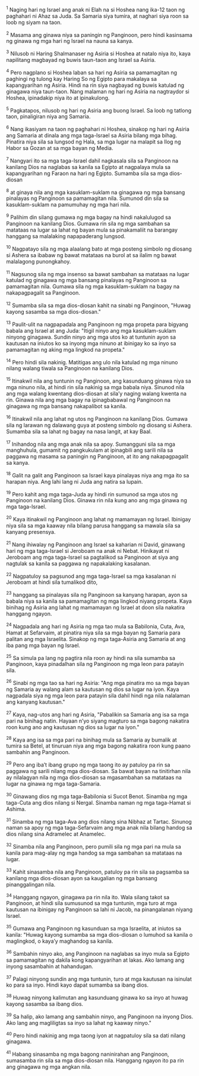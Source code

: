 <sup>1</sup>
Naging hari ng Israel ang anak ni Elah na si Hoshea nang ika-12 taon ng paghahari ni Ahaz sa Juda. Sa Samaria siya tumira, at naghari siya roon sa loob ng siyam na taon. 

<sup>2</sup>
Masama ang ginawa niya sa paningin ng Panginoon, pero hindi kasinsama ng ginawa ng mga hari ng Israel na nauna sa kanya. 

<sup>3</sup>
Nilusob ni Haring Shalmanaser ng Asiria si Hoshea at natalo niya ito, kaya napilitang magbayad ng buwis taun-taon ang Israel sa Asiria. 

<sup>4</sup>
Pero nagplano si Hoshea laban sa hari ng Asiria sa pamamagitan ng paghingi ng tulong kay Haring So ng Egipto para makalaya sa kapangyarihan ng Asiria. Hindi na rin siya nagbayad ng buwis katulad ng ginagawa niya taun-taon. Nang malaman ng hari ng Asiria na nagtraydor si Hoshea, ipinadakip niya ito at ipinakulong. 

<sup>5</sup>
Pagkatapos, nilusob ng hari ng Asiria ang buong Israel. Sa loob ng tatlong taon, pinaligiran niya ang Samaria. 

<sup>6</sup>
Nang ikasiyam na taon ng paghahari ni Hoshea, sinakop ng hari ng Asiria ang Samaria at dinala ang mga taga-Israel sa Asiria bilang mga bihag. Pinatira niya sila sa lungsod ng Hala, sa mga lugar na malapit sa Ilog ng Habor sa Gozan at sa mga bayan ng Media. 

<sup>7</sup>
Nangyari ito sa mga taga-Israel dahil nagkasala sila sa Panginoon na kanilang Dios na naglabas sa kanila sa Egipto at nagpalaya mula sa kapangyarihan ng Faraon na hari ng Egipto. Sumamba sila sa mga dios-diosan 

<sup>8</sup>
at ginaya nila ang mga kasuklam-suklam na ginagawa ng mga bansang pinalayas ng Panginoon sa pamamagitan nila. Sumunod din sila sa kasuklam-suklam na pamumuhay ng mga hari nila. 

<sup>9</sup>
Palihim din silang gumawa ng mga bagay na hindi nakalulugod sa Panginoon na kanilang Dios. Gumawa rin sila ng mga sambahan sa matataas na lugar sa lahat ng bayan mula sa pinakamaliit na barangay hanggang sa malalaking napapaderang lungsod. 

<sup>10</sup>
Nagpatayo sila ng mga alaalang bato at mga posteng simbolo ng diosang si Ashera sa ibabaw ng bawat matataas na burol at sa ilalim ng bawat malalagong punongkahoy. 

<sup>11</sup>
Nagsunog sila ng mga insenso sa bawat sambahan sa matataas na lugar katulad ng ginagawa ng mga bansang pinalayas ng Panginoon sa pamamagitan nila. Gumawa sila ng mga kasuklam-suklam na bagay na nakapagpagalit sa Panginoon. 

<sup>12</sup>
Sumamba sila sa mga dios-diosan kahit na sinabi ng Panginoon, "Huwag kayong sasamba sa mga dios-diosan." 

<sup>13</sup>
Paulit-ulit na nagpapadala ang Panginoon ng mga propeta para bigyang babala ang Israel at ang Juda: "Itigil ninyo ang mga kasuklam-suklam ninyong ginagawa. Sundin ninyo ang mga utos ko at tuntunin ayon sa kautusan na iniutos ko sa inyong mga ninuno at ibinigay ko sa inyo sa pamamagitan ng aking mga lingkod na propeta." 

<sup>14</sup>
Pero hindi sila nakinig. Matitigas ang ulo nila katulad ng mga ninuno nilang walang tiwala sa Panginoon na kanilang Dios. 

<sup>15</sup>
Itinakwil nila ang tuntunin ng Panginoon, ang kasunduang ginawa niya sa mga ninuno nila, at hindi rin sila nakinig sa mga babala niya. Sinunod nila ang mga walang kwentang dios-diosan at silaʼy naging walang kwenta na rin. Ginawa nila ang mga bagay na ipinagbabawal ng Panginoon na ginagawa ng mga bansang nakapalibot sa kanila. 

<sup>16</sup>
Itinakwil nila ang lahat ng utos ng Panginoon na kanilang Dios. Gumawa sila ng larawan ng dalawang guya at posteng simbolo ng diosang si Ashera. Sumamba sila sa lahat ng bagay na nasa langit, at kay Baal. 

<sup>17</sup>
Inihandog nila ang mga anak nila sa apoy. Sumangguni sila sa mga manghuhula, gumamit ng pangkukulam at ipinagbili ang sarili nila sa paggawa ng masama sa paningin ng Panginoon, at ito ang nakapagpagalit sa kanya. 

<sup>18</sup>
Galit na galit ang Panginoon sa Israel kaya pinalayas niya ang mga ito sa harapan niya. Ang lahi lang ni Juda ang natira sa lupain. 

<sup>19</sup>
Pero kahit ang mga taga-Juda ay hindi rin sumunod sa mga utos ng Panginoon na kanilang Dios. Ginawa rin nila kung ano ang mga ginawa ng mga taga-Israel. 

<sup>20</sup>
Kaya itinakwil ng Panginoon ang lahat ng mamamayan ng Israel. Ibinigay niya sila sa mga kaaway nila bilang parusa hanggang sa mawala sila sa kanyang presensya. 

<sup>21</sup>
Nang ihiwalay ng Panginoon ang Israel sa kaharian ni David, ginawang hari ng mga taga-Israel si Jeroboam na anak ni Nebat. Hinikayat ni Jeroboam ang mga taga-Israel sa pagtalikod sa Panginoon at siya ang nagtulak sa kanila sa paggawa ng napakalaking kasalanan. 

<sup>22</sup>
Nagpatuloy sa pagsunod ang mga taga-Israel sa mga kasalanan ni Jeroboam at hindi sila tumalikod dito, 

<sup>23</sup>
hanggang sa pinalayas sila ng Panginoon sa kanyang harapan, ayon sa babala niya sa kanila sa pamamagitan ng mga lingkod niyang propeta. Kaya binihag ng Asiria ang lahat ng mamamayan ng Israel at doon sila nakatira hanggang ngayon.

<sup>24</sup>
Nagpadala ang hari ng Asiria ng mga tao mula sa Babilonia, Cuta, Ava, Hamat at Sefarvaim, at pinatira niya sila sa mga bayan ng Samaria para palitan ang mga Israelita. Sinakop ng mga taga-Asiria ang Samaria at ang iba pang mga bayan ng Israel. 

<sup>25</sup>
Sa simula pa lang ng pagtira nila roon ay hindi na sila sumamba sa Panginoon, kaya pinadalhan sila ng Panginoon ng mga leon para patayin sila. 

<sup>26</sup>
Sinabi ng mga tao sa hari ng Asiria: "Ang mga pinatira mo sa mga bayan ng Samaria ay walang alam sa kautusan ng dios sa lugar na iyon. Kaya nagpadala siya ng mga leon para patayin sila dahil hindi nga nila nalalaman ang kanyang kautusan." 

<sup>27</sup>
Kaya, nag-utos ang hari ng Asiria, "Pabalikin sa Samaria ang isa sa mga pari na binihag natin. Hayaan nʼyo siyang magturo sa mga bagong nakatira roon kung ano ang kautusan ng dios sa lugar na iyon." 

<sup>28</sup>
Kaya ang isa sa mga pari na binihag mula sa Samaria ay bumalik at tumira sa Betel, at tinuruan niya ang mga bagong nakatira roon kung paano sambahin ang Panginoon. 

<sup>29</sup>
Pero ang ibaʼt ibang grupo ng mga taong ito ay patuloy pa rin sa paggawa ng sarili nilang mga dios-diosan. Sa bawat bayan na tinitirhan nila ay nilalagyan nila ng mga dios-diosan sa mgasambahan sa matataas na lugar na ginawa ng mga taga-Samaria. 

<sup>30</sup>
Ginawang dios ng mga taga-Babilonia si Sucot Benot. Sinamba ng mga taga-Cuta ang dios nilang si Nergal. Sinamba naman ng mga taga-Hamat si Ashima. 

<sup>31</sup>
Sinamba ng mga taga-Ava ang dios nilang sina Nibhaz at Tartac. Sinunog naman sa apoy ng mga taga-Sefarvaim ang mga anak nila bilang handog sa dios nilang sina Adramelec at Anamelec. 

<sup>32</sup>
Sinamba nila ang Panginoon, pero pumili sila ng mga pari na mula sa kanila para mag-alay ng mga handog sa mga sambahan sa matataas na lugar. 

<sup>33</sup>
Kahit sinasamba nila ang Panginoon, patuloy pa rin sila sa pagsamba sa kanilang mga dios-diosan ayon sa kaugalian ng mga bansang pinanggalingan nila. 

<sup>34</sup>
Hanggang ngayon, ginagawa pa rin nila ito. Wala silang takot sa Panginoon, at hindi sila sumusunod sa mga tuntunin, mga turo at mga kautusan na ibinigay ng Panginoon sa lahi ni Jacob, na pinangalanan niyang Israel. 

<sup>35</sup>
Gumawa ang Panginoon ng kasunduan sa mga Israelita, at iniutos sa kanila: "Huwag kayong sumamba sa mga dios-diosan o lumuhod sa kanila o maglingkod, o kayaʼy maghandog sa kanila. 

<sup>36</sup>
Sambahin ninyo ako, ang Panginoon na naglabas sa inyo mula sa Egipto sa pamamagitan ng dakila kong kapangyarihan at lakas. Ako lamang ang inyong sasambahin at hahandugan. 

<sup>37</sup>
Palagi ninyong sundin ang mga tuntunin, turo at mga kautusan na isinulat ko para sa inyo. Hindi kayo dapat sumamba sa ibang dios. 

<sup>38</sup>
Huwag ninyong kalimutan ang kasunduang ginawa ko sa inyo at huwag kayong sasamba sa ibang dios. 

<sup>39</sup>
Sa halip, ako lamang ang sambahin ninyo, ang Panginoon na inyong Dios. Ako lang ang magliligtas sa inyo sa lahat ng kaaway ninyo." 

<sup>40</sup>
Pero hindi nakinig ang mga taong iyon at nagpatuloy sila sa dati nilang ginagawa. 

<sup>41</sup>
Habang sinasamba ng mga bagong naninirahan ang Panginoon, sumasamba rin sila sa mga dios-diosan nila. Hanggang ngayon ito pa rin ang ginagawa ng mga angkan nila.